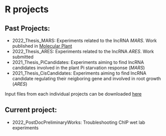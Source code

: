 # R projects
## Past Projects:
- 2022_Thesis_MARS: Experiments related to the lncRNA *MARS*. Work published in [Molecular Plant](https://doi.org/10.1016/j.molp.2022.02.007)
- 2022_Thesis_ARES: Experiments related to the lncRNA *ARES*. Work submitted
- 2021_Thesis_PiCandidates: Experiments aiming to find lncRNA candidates involved in the plant Pi starvation response (*MARS*)
- 2021_Thesis_CisCandidates: Experiments aiming to find lncRNA candidate regulating their neigboring gene and involved in root growth (*ARES*)

Input files from each individual projects can be downloaded [here](https://drive.google.com/drive/folders/1wyNggegZyCYGBg_4VjMDzQc7A1GXtp-_?usp=sharing)

## Current project:
- 2022_PostDocPreliminaryWorks: Troubleshooting ChIP wet lab experiments
